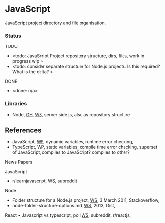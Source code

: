 # JavaScript

JavaScript project directory and file organisation.

### Status

TODO
* <todo: JavaScript Project repository structure, dirs, files, work in progress wip >
* <todo: consider separate structure for Node.js projects. Is this required? What is the delta? >

DONE
* <done: n/a>

### Libraries
* Node, [GH](https://github.com/nodejs/node), [WS](https://nodejs.org/en), server side js, also as repository structure

## References

* JavaScript, [WP](https://simple.wikipedia.org/wiki/JavaScript), dynamic variables, runtime error checking, 
* TypeScript, WP, static variables, compile time error checking, superset of JavaScript, compiles to JavaScript? compiles to other?

News Papers

JavaScript
* r/learnjavascript, [WS](https://www.reddit.com/r/learnjavascript/), subreddit

Node
* Folder structure for a Node.js project, [WS](https://stackoverflow.com/questions/5178334/folder-structure-for-a-node-js-project), 3 March 2011, Stackoverflow,
* node-folder-structure-options.md, [WS](https://gist.github.com/lancejpollard/1398757), 2013, Gist,

React
• Javascript vs typescript, poll [WS](https://www.reddit.com/r/reactjs/comments/14784fy/javascript_vs_typescript/), subreddit, r/reactjs, 



